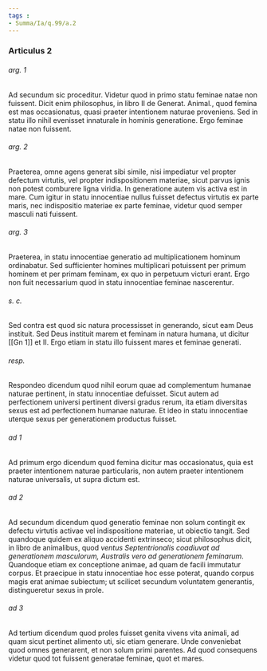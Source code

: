 ```yaml
---
tags : 
- Summa/Ia/q.99/a.2
---
```


### Articulus 2

###### arg. 1
Ad secundum sic proceditur. Videtur quod in primo statu feminae natae non fuissent. Dicit enim philosophus, in libro II de Generat. Animal., quod femina est mas occasionatus, quasi praeter intentionem naturae proveniens. Sed in statu illo nihil evenisset innaturale in hominis generatione. Ergo feminae natae non fuissent.

###### arg. 2
Praeterea, omne agens generat sibi simile, nisi impediatur vel propter defectum virtutis, vel propter indispositionem materiae, sicut parvus ignis non potest comburere ligna viridia. In generatione autem vis activa est in mare. Cum igitur in statu innocentiae nullus fuisset defectus virtutis ex parte maris, nec indispositio materiae ex parte feminae, videtur quod semper masculi nati fuissent.

###### arg. 3
Praeterea, in statu innocentiae generatio ad multiplicationem hominum ordinabatur. Sed sufficienter homines multiplicari potuissent per primum hominem et per primam feminam, ex quo in perpetuum victuri erant. Ergo non fuit necessarium quod in statu innocentiae feminae nascerentur.

###### s. c.
Sed contra est quod sic natura processisset in generando, sicut eam Deus instituit. Sed Deus instituit marem et feminam in natura humana, ut dicitur [[Gn 1]] et II. Ergo etiam in statu illo fuissent mares et feminae generati.

###### resp.
Respondeo dicendum quod nihil eorum quae ad complementum humanae naturae pertinent, in statu innocentiae defuisset. Sicut autem ad perfectionem universi pertinent diversi gradus rerum, ita etiam diversitas sexus est ad perfectionem humanae naturae. Et ideo in statu innocentiae uterque sexus per generationem productus fuisset.

###### ad 1
Ad primum ergo dicendum quod femina dicitur mas occasionatus, quia est praeter intentionem naturae particularis, non autem praeter intentionem naturae universalis, ut supra dictum est.

###### ad 2
Ad secundum dicendum quod generatio feminae non solum contingit ex defectu virtutis activae vel indispositione materiae, ut obiectio tangit. Sed quandoque quidem ex aliquo accidenti extrinseco; sicut philosophus dicit, in libro de animalibus, quod *ventus Septentrionalis coadiuvat ad generationem masculorum, Australis vero ad generationem feminarum*. Quandoque etiam ex conceptione animae, ad quam de facili immutatur corpus. Et praecipue in statu innocentiae hoc esse poterat, quando corpus magis erat animae subiectum; ut scilicet secundum voluntatem generantis, distingueretur sexus in prole.

###### ad 3
Ad tertium dicendum quod proles fuisset genita vivens vita animali, ad quam sicut pertinet alimento uti, sic etiam generare. Unde conveniebat quod omnes generarent, et non solum primi parentes. Ad quod consequens videtur quod tot fuissent generatae feminae, quot et mares.

